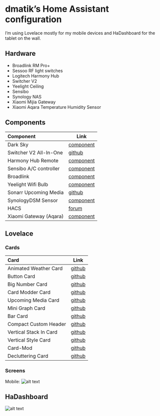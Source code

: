 # dmatik’s Home Assistant configuration

I’m using Lovelace mostly for my mobile devices and HaDashboard for the tablet on the wall. 

## Hardware
- Broadlink RM Pro+
- Sessoo RF light switches
- Logitech Harmony Hub
- Switcher V2
- Yeelight Ceiling
- Sensibo
- Synology NAS
- Xiaomi Mijia Gateway
- Xiaomi Aqara Temperature Humidity Sensor

## Components

| Component | Link |
| :-------- | ---- |
| Dark Sky | [component](https://www.home-assistant.io/components/weather.darksky/) |
| Switcher V2 All-In-One | [github](https://github.com/TomerFi/home-assistant-custom-components/tree/master/switcher_aio) |
| Harmony Hub Remote | [component](https://www.home-assistant.io/components/harmony/) |
| Sensibo A/C controller | [component](https://www.home-assistant.io/components/sensibo/) |
| Broadlink | [component](https://www.home-assistant.io/components/broadlink/#switch) |
| Yeelight Wifi Bulb | [component](https://www.home-assistant.io/components/yeelight/) |
| Sonarr Upcoming Media | [github](https://github.com/custom-components/sensor.sonarr_upcoming_media) |
| SynologyDSM Sensor | [component](https://www.home-assistant.io/components/synologydsm/) |
| HACS | [forum](https://community.home-assistant.io/t/custom-component-hacs/121727) |
| Xiaomi Gateway (Aqara) | [component](https://www.home-assistant.io/components/xiaomi_aqara/) |

## Lovelace
### Cards

| Card | Link |
| :--- | ---- |
| Animated Weather Card | [github](https://github.com/bramkragten/custom-ui/tree/master/weather-card) |
| Button Card | [github](https://github.com/custom-cards/button-card) |
| Big Number Card | [github](https://github.com/custom-cards/bignumber-card) |
| Card Modder Card | [github](https://github.com/thomasloven/lovelace-card-modder) |
| Upcoming Media Card | [github](https://github.com/custom-cards/upcoming-media-card) |
| Mini Graph Card | [github](https://github.com/kalkih/mini-graph-card) |
| Bar Card | [github](https://github.com/custom-cards/bar-card) |
| Compact Custom Header | [github](https://github.com/maykar/compact-custom-header) |
| Vertical Stack In Card | [github](https://github.com/custom-cards/vertical-stack-in-card) |
| Vertical Style Card | [github](https://github.com/matisaul/vertical-style-card) |
| Card-Mod | [github](https://github.com/thomasloven/lovelace-card-mod) |
| Decluttering Card | [github](https://https://github.com/custom-cards/decluttering-card) |

### Screens

Mobile:
![alt text](https://github.com/dmatik/homeassistant-config/blob/master/images/screens/mobile_dark.png "Mobile")

## HaDashboard

![alt text](https://github.com/dmatik/homeassistant-config/blob/master/images/screens/hadash.png "HaDashboard")
